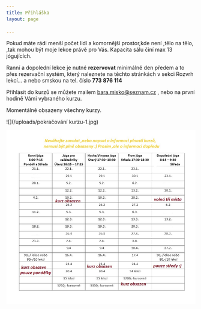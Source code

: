 ```yaml
---
title: Přihláška
layout: page

---
```

Pokud máte rádi menší počet lidí a komornější prostor,kde není ,tělo na tělo, ,tak mohou být moje lekce právě pro Vás. Kapacita sálu činí max 13 jógujících.

Ranní a dopolední lekce je nutné **rezervovat** minimálně den předem a to přes rezervační systém, který naleznete na těchto stránkách v sekci Rozvrh lekcí... a nebo smskou na tel. číslo **773 876 114**

Přihlásit do kurzů se můžete mailem bara.misko@seznam.cz , nebo na první hodině Vámi vybraného kurzu.

Momentálně obsazeny všechny kurzy.

![](/uploads/pokračování kurzu-1.jpg)

![](/uploads/jjjjjjjj2222.jpg)